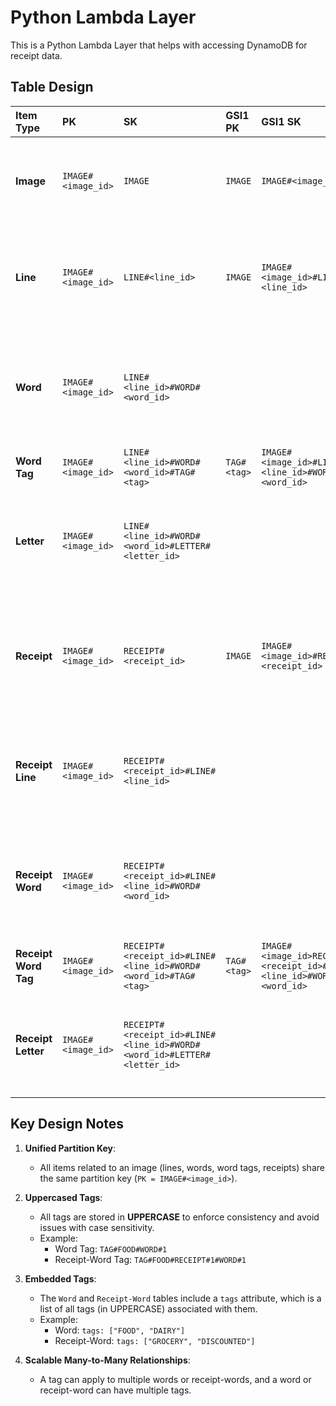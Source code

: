 # Python Lambda Layer

This is a Python Lambda Layer that helps with accessing DynamoDB for receipt data.

## Table Design

| Item Type                | PK                 | SK                                                                      | GSI1 PK     | GSI1 SK                                                              | GSI2 PK   | GSI2 SK                                                               | Attributes                                                                                                             |
|:-------------------------|:-------------------|:------------------------------------------------------------------------|:------------|:---------------------------------------------------------------------|:----------|:----------------------------------------------------------------------|:-----------------------------------------------------------------------------------------------------------------------|
| **Image**                | `IMAGE#<image_id>` | `IMAGE`                                                                 | `IMAGE`     | `IMAGE#<image_id>`                                                   |           |                                                                       | - `width` <br>- `height` <br>- `timestamp_added` <br>- `s3_bucket` <br>- `s3_key` <br>- `sha256`                                                  |
| **Line**                 | `IMAGE#<image_id>` | `LINE#<line_id>`                                                        | `IMAGE`     | `IMAGE#<image_id>#LINE#<line_id>`                                    |           |                                                                       | - `text` <br>- `top_right` <br>- `top_left` <br>- `bottom_right` <br>- `bottom_left` <br>- `angle_degrees` <br>- `angle_radians` <br>- `confidence`         |
| **Word**                 | `IMAGE#<image_id>` | `LINE#<line_id>#WORD#<word_id>`                                         |             |                                                                      |           |                                                                       | - `text` <br>- `tags` <br>- `top_right` <br>- `top_left` <br>- `bottom_right` <br>- `bottom_left` <br>- `angle_degrees` <br>- `angle_radians` <br>- `confidence` |
| **Word Tag**             | `IMAGE#<image_id>` | `LINE#<line_id>#WORD#<word_id>#TAG#<tag>`                               | `TAG#<tag>` | `IMAGE#<image_id>#LINE#<line_id>#WORD#<word_id>`                     |           |                                                                       | - `tag_name` <br>- `timestamp_added`                                                                                                            |
| **Letter**               | `IMAGE#<image_id>` | `LINE#<line_id>#WORD#<word_id>#LETTER#<letter_id>`                      |             |                                                                      |           |                                                                       | - `text` <br>- `top_right` <br>- `top_left` <br>- `bottom_right` <br>- `bottom_left` <br>- `angle_degrees` <br>- `angle_radians` <br>- `confidence`         |
| **Receipt**              | `IMAGE#<image_id>` | `RECEIPT#<receipt_id>`                                                  | `IMAGE`     | `IMAGE#<image_id>#RECEIPT#<receipt_id>`                              | `RECEIPT` | `IMAGE#<image_id>#RECEIPT#<receipt_id>`                               | - `width` <br>- `height` <br>- `timestamp_added` <br>- `s3_bucket` <br>- `s3_key` <br>- `top_left` <br>- `bottom_right` <br>- `bottom_left` <br>- `sha256`       |
| **Receipt Line**         | `IMAGE#<image_id>` | `RECEIPT#<receipt_id>#LINE#<line_id>`                                   |             |                                                                      |           |                                                                       | - `text` <br>- `top_right` <br>- `top_left` <br>- `bottom_right` <br>- `bottom_left` <br>- `angle_degrees` <br>- `angle_radians` <br>- `confidence`         |
| **Receipt Word**         | `IMAGE#<image_id>` | `RECEIPT#<receipt_id>#LINE#<line_id>#WORD#<word_id>`                    |             |                                                                      | `RECEIPT` | `IMAGE#<image_id>#RECEIPT#<receipt_id>#LINE#<line_id>#WORD#<word_id>` | - `text` <br>- `tags` <br>- `top_right` <br>- `top_left` <br>- `bottom_right` <br>- `bottom_left` <br>- `angle_degrees` <br>- `angle_radians` <br>- `confidence` |
| **Receipt Word Tag**     | `IMAGE#<image_id>` | `RECEIPT#<receipt_id>#LINE#<line_id>#WORD#<word_id>#TAG#<tag>`          | `TAG#<tag>` | `IMAGE#<image_id>RECEIPT#<receipt_id>#LINE#<line_id>#WORD#<word_id>` |           |                                                                       | - `tag_name` <br>- `timestamp_added`                                                                                                            |
| **Receipt Letter**       | `IMAGE#<image_id>` | `RECEIPT#<receipt_id>#LINE#<line_id>#WORD#<word_id>#LETTER#<letter_id>` |             |                                                                      |           |                                                                       | - `text` <br>- `top_right` <br>- `top_left` <br>- `bottom_right` <br>- `bottom_left` <br>- `angle_degrees` <br>- `angle_radians` <br>- `confidence`         |

## Key Design Notes

1. **Unified Partition Key**:

   - All items related to an image (lines, words, word tags, receipts) share the same partition key (`PK = IMAGE#<image_id>`).

2. **Uppercased Tags**:

   - All tags are stored in **UPPERCASE** to enforce consistency and avoid issues with case sensitivity.
   - Example:
     - Word Tag: `TAG#FOOD#WORD#1`
     - Receipt-Word Tag: `TAG#FOOD#RECEIPT#1#WORD#1`

3. **Embedded Tags**:

   - The `Word` and `Receipt-Word` tables include a `tags` attribute, which is a list of all tags (in UPPERCASE) associated with them.
   - Example:
     - Word: `tags: ["FOOD", "DAIRY"]`
     - Receipt-Word: `tags: ["GROCERY", "DISCOUNTED"]`

4. **Scalable Many-to-Many Relationships**:
   - A tag can apply to multiple words or receipt-words, and a word or receipt-word can have multiple tags.
